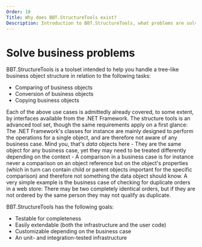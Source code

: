 ```yaml
---
Order: 10
Title: Why does BBT.StructureTools exist?
Description: Introduction to BBT.StructureTools, what problems are solved and how it is distinctive from the known .NET functions
---
```


# Solve business problems

BBT.StructureTools is a toolset intended to help you handle a tree-like business object structure in relation to the
following tasks:

* Comparing of business objects
* Conversion of business objects
* Copying business objects

Each of the above use cases is admittedly already covered, to some extent, by interfaces available from the .NET Framework.
The structure tools is an advanced tool set, though the same requirements apply on a first glance: The .NET Framework's
classes for instance are mainly designed to perform the operations for a single object, and are therefore not aware of any
business case. Mind you, that's _data_ objects here - They are the same object for any business case, yet they may
need to be treated differently depending on the context - A comparison in a business case is for instance never a comparison
on an object reference but on the object's properties (which in turn can contain child or parent objects important for the
specific comparison) and therefore not something the data object should know. A very simple example is the business case of
checking for duplicate orders in a web store: There may be two completely identical orders, but if they are not ordered by
the same person they may not qualify as duplicate.

BBT.StructureTools has the following goals:

* Testable for completeness
* Easily extendable (both the infrastructure and the user code)
* Customizable depending on the business case
* An unit- and integration-tested infrastructure

